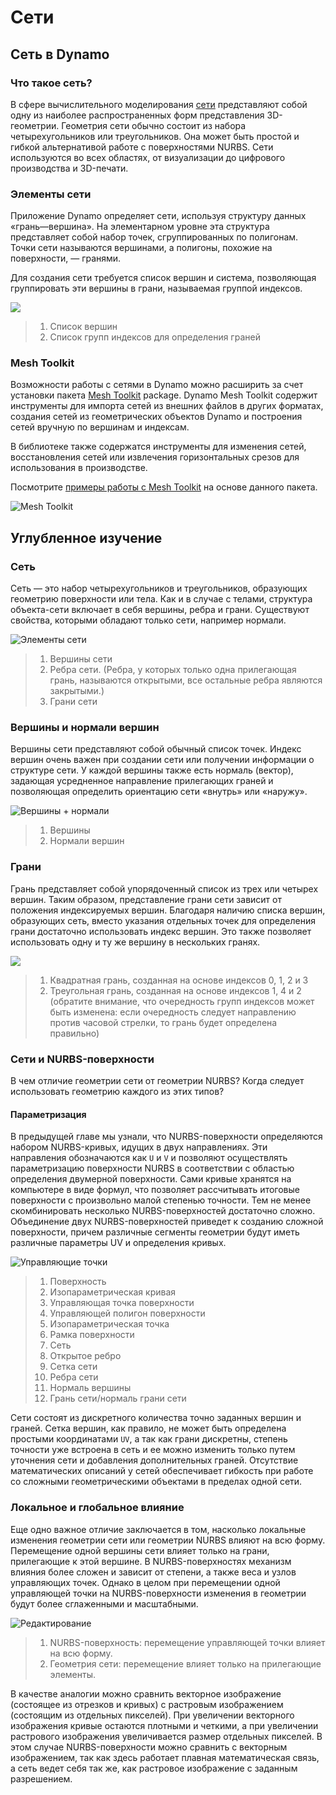 # Сети

## Сеть в Dynamo

### Что такое сеть?

В сфере вычислительного моделирования [сети](7-meshes.md#mesh) представляют собой одну из наиболее распространенных форм представления 3D-геометрии. Геометрия сети обычно состоит из набора четырехугольников или треугольников. Она может быть простой и гибкой альтернативой работе с поверхностями NURBS. Сети используются во всех областях, от визуализации до цифрового производства и 3D-печати.

### Элементы сети

Приложение Dynamo определяет сети, используя структуру данных «грань—вершина». На элементарном уровне эта структура представляет собой набор точек, сгруппированных по полигонам. Точки сети называются вершинами, а полигоны, похожие на поверхности, — гранями.

Для создания сети требуется список вершин и система, позволяющая группировать эти вершины в грани, называемая группой индексов.

![](<../images/5-2/7/meshes - mesh elements.jpg>)

> 1. Список вершин
> 2. Список групп индексов для определения граней

### Mesh Toolkit

Возможности работы с сетями в Dynamo можно расширить за счет установки пакета [Mesh Toolkit](https://github.com/DynamoDS/Dynamo/wiki/Dynamo-Mesh-Toolkit) package. Dynamo Mesh Toolkit содержит инструменты для импорта сетей из внешних файлов в других форматах, создания сетей из геометрических объектов Dynamo и построения сетей вручную по вершинам и индексам.

В библиотеке также содержатся инструменты для изменения сетей, восстановления сетей или извлечения горизонтальных срезов для использования в производстве.

Посмотрите [примеры работы с Mesh Toolkit](../../custom-nodes-and-packages/11-packages/11-2\_mesh-toolkit.md) на основе данного пакета.

![Mesh Toolkit](<../images/5-2/7/meshes - mesh toolkit standford bunny.jpg>)

## Углубленное изучение

### Сеть

Сеть — это набор четырехугольников и треугольников, образующих геометрию поверхности или тела. Как и в случае с телами, структура объекта-сети включает в себя вершины, ребра и грани. Существуют свойства, которыми обладают только сети, например нормали.

![Элементы сети](../images/5-2/7/MeshElements2.jpg)

> 1. Вершины сети
> 2. Ребра сети. (Ребра, у которых только одна прилегающая грань, называются открытыми, все остальные ребра являются закрытыми.)
> 3. Грани сети

### Вершины и нормали вершин

Вершины сети представляют собой обычный список точек. Индекс вершин очень важен при создании сети или получении информации о структуре сети. У каждой вершины также есть нормаль (вектор), задающая усредненное направление прилегающих граней и позволяющая определить ориентацию сети «внутрь» или «наружу».

![Вершины + нормали](../images/5-2/7/vertexNormals.jpg)

> 1. Вершины
> 2. Нормали вершин

### Грани

Грань представляет собой упорядоченный список из трех или четырех вершин. Таким образом, представление грани сети зависит от положения индексируемых вершин. Благодаря наличию списка вершин, образующих сеть, вместо указания отдельных точек для определения грани достаточно использовать индекс вершин. Это также позволяет использовать одну и ту же вершину в нескольких гранях.

![](../images/5-2/7/meshFaces.jpg)

> 1. Квадратная грань, созданная на основе индексов 0, 1, 2 и 3
> 2. Треугольная грань, созданная на основе индексов 1, 4 и 2 (обратите внимание, что очередность групп индексов может быть изменена: если очередность следует направлению против часовой стрелки, то грань будет определена правильно)

### Сети и NURBS-поверхности

В чем отличие геометрии сети от геометрии NURBS? Когда следует использовать геометрию каждого из этих типов?

#### Параметризация

В предыдущей главе мы узнали, что NURBS-поверхности определяются набором NURBS-кривых, идущих в двух направлениях. Эти направления обозначаются как `U` и `V` и позволяют осуществлять параметризацию поверхности NURBS в соответствии с областью определения двумерной поверхности. Сами кривые хранятся на компьютере в виде формул, что позволяет рассчитывать итоговые поверхности с произвольно малой степенью точности. Тем не менее скомбинировать несколько NURBS-поверхностей достаточно сложно. Объединение двух NURBS-поверхностей приведет к созданию сложной поверхности, причем различные сегменты геометрии будут иметь различные параметры UV и определения кривых.

![Управляющие точки](../images/5-2/7/NURBSvsMESH-01.jpg)

> 1. Поверхность
> 2. Изопараметрическая кривая
> 3. Управляющая точка поверхности
> 4. Управляющей полигон поверхности
> 5. Изопараметрическая точка
> 6. Рамка поверхности
> 7. Сеть
> 8. Открытое ребро
> 9. Сетка сети
> 10. Ребра сети
> 11. Нормаль вершины
> 12. Грань сети/нормаль грани сети

Сети состоят из дискретного количества точно заданных вершин и граней. Сетка вершин, как правило, не может быть определена простыми координатами `UV`, а так как грани дискретны, степень точности уже встроена в сеть и ее можно изменить только путем уточнения сети и добавления дополнительных граней. Отсутствие математических описаний у сетей обеспечивает гибкость при работе со сложными геометрическими объектами в пределах одной сети.

### Локальное и глобальное влияние

Еще одно важное отличие заключается в том, насколько локальные изменения геометрии сети или геометрии NURBS влияют на всю форму. Перемещение одной вершины сети влияет только на грани, прилегающие к этой вершине. В NURBS-поверхностях механизм влияния более сложен и зависит от степени, а также веса и узлов управляющих точек. Однако в целом при перемещении одной управляющей точки на NURBS-поверхности изменения в геометрии будут более сглаженными и масштабными.

![Редактирование](../images/5-2/7/NURBSvsMESH-02.jpg)

> 1. NURBS-поверхность: перемещение управляющей точки влияет на всю форму.
> 2. Геометрия сети: перемещение влияет только на прилегающие элементы.

В качестве аналогии можно сравнить векторное изображение (состоящее из отрезков и кривых) с растровым изображением (состоящим из отдельных пикселей). При увеличении векторного изображения кривые остаются плотными и четкими, а при увеличении растрового изображения увеличивается размер отдельных пикселей. В этом случае NURBS-поверхности можно сравнить с векторным изображением, так как здесь работает плавная математическая связь, а сеть ведет себя так же, как растровое изображение с заданным разрешением.

##
